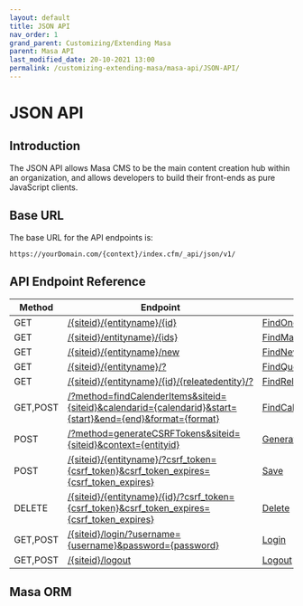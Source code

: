 ```yaml
---
layout: default
title: JSON API
nav_order: 1
grand_parent: Customizing/Extending Masa
parent: Masa API
last_modified_date: 20-10-2021 13:00
permalink: /customizing-extending-masa/masa-api/JSON-API/
---
```


# JSON API

## Introduction
The JSON API allows Masa CMS to be the main content creation hub within an organization, and allows developers to build their front-ends as pure JavaScript clients.

## Base URL
The base URL for the API endpoints is:

```
https://yourDomain.com/{context}/index.cfm/_api/json/v1/
```

## API Endpoint Reference

| Method   | Endpoint                                                                                                                                                                                                  | Usage                                                                                                              | Returns                                                                                                      |
| -------- | --------------------------------------------------------------------------------------------------------------------------------------------------------------------------------------------------------- | ------------------------------------------------------------------------------------------------------------------ | ------------------------------------------------------------------------------------------------------------ |
| GET      | [/{siteid}/{entityname}/{id}](https://fix-this-url.com/json-api/findone/)                                                                                          | [FindOne](https://fix-this-url.com/json-api/findone/)                       | [data](https://fix-this-url.com/json-api/findone/)                    |
| GET      | [/{siteid}/entityname}/{ids}](https://fix-this-url.com/json-api/findmany/)                                                                                         | [FindMany](https://fix-this-url.com/json-api/findmany/)                     | [data](https://fix-this-url.com/json-api/findmany/)                   |
| GET      | [/{siteid}/{entityname}/new](https://fix-this-url.com/json-api/findnew/)                                                                                           | [FindNew](https://fix-this-url.com/json-api/findnew/)                       | [data](https://fix-this-url.com/json-api/findnew/)                    |
| GET      | [/{siteid}/{entityname}/?](https://fix-this-url.com/json-api/findquery/)                                                                                           | [FindQuery](https://fix-this-url.com/json-api/findquery/)                   | [data](https://fix-this-url.com/json-api/findquery/)                  |
| GET      | [/{siteid}/{entityname}/{id}/{releatedentity}/?](https://fix-this-url.com/json-api/findrelatedentity/)                                                             | [FindRelatedEntity](https://fix-this-url.com/json-api/findrelatedentity/)   | [data](https://fix-this-url.com/json-api/findrelatedentity/)          |
| GET,POST | [/?method=findCalenderItems&siteid={siteid}&calendarid={calendarid}&start={start}&end={end}&format={format}](https://fix-this-url.com/json-api/findcalendaritems/) | [FindCalendarItems](https://fix-this-url.com/json-api/findcalendaritems/)   | [data / events](https://fix-this-url.com/json-api/findcalendaritems/) |
| POST     | [/?method=generateCSRFTokens&siteid={siteid}&context={entityid}](https://fix-this-url.com/json-api/generatecsrftokens/)                                            | [GenerateCSRFTokens](https://fix-this-url.com/json-api/generatecsrftokens/) | [data](https://fix-this-url.com/json-api/generatecsrftokens/)         |
| POST     | [/{siteid}/{entityname}/?csrf\_token={csrf\_token}&csrf\_token\_expires={csrf\_token\_expires}](https://fix-this-url.com/json-api/save/)                           | [Save](https://fix-this-url.com/json-api/save/)                             | [data](https://fix-this-url.com/json-api/save/)                       |
| DELETE   | [/{siteid}/{entityname}/{id}/?csrf\_token={csrf\_token}&csrf\_token\_expires={csrf\_token\_expires}](https://fix-this-url.com/json-api/delete/)                    | [Delete](https://fix-this-url.com/json-api/delete/)                         | [data](https://fix-this-url.com/json-api/delete/)                     |
| GET,POST | [/{siteid}/login/?username={username}&password={password}](https://fix-this-url.com/json-api/login/)                                                               | [Login](https://fix-this-url.com/json-api/login/)                           | [data](https://fix-this-url.com/json-api/login/)                      |
| GET,POST | [/{siteid}/logout](https://fix-this-url.com/json-api/logout/)                                                                                                      | [Logout](https://fix-this-url.com/json-api/logout/)                         | [data](https://docs.murasoftware.com/v7/mura-developers/mura-rendering/json-api/logout/)                     |

## Masa ORM



